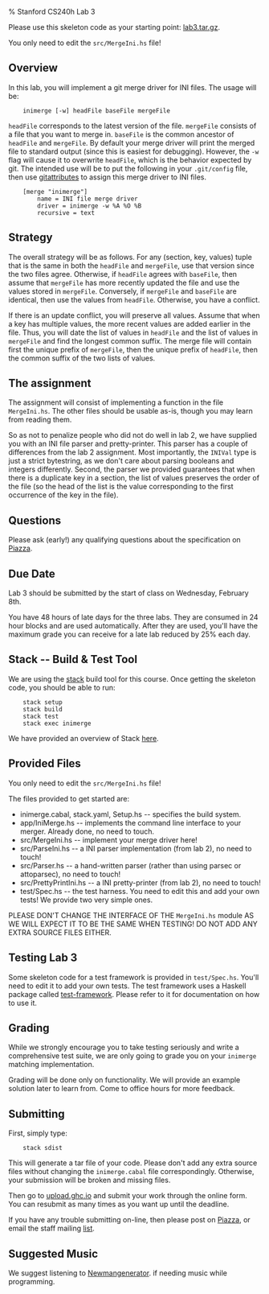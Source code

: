 % Stanford CS240h Lab 3

Please use this skeleton code as your starting point:
[lab3.tar.gz](http://www.scs.stanford.edu/16wi-cs240h/labs/lab3.tar.gz).

You only need to edit the `src/MergeIni.hs` file!

## Overview

In this lab, you will implement a git merge driver for INI files.  The
usage will be:

        inimerge [-w] headFile baseFile mergeFile

`headFile` corresponds to the latest version of the file.  `mergeFile`
consists of a file that you want to merge in.  `baseFile` is the
common ancestor of `headFile` and `mergeFile`.  By default your merge
driver will print the merged file to standard output (since this is
easiest for debugging).  However, the `-w` flag will cause it to
overwrite `headFile`, which is the behavior expected by git.  The
intended use will be to put the following in your `.git/config` file,
then use [gitattributes](http://git-scm.com/docs/gitattributes) to
assign this merge driver to INI files.

        [merge "inimerge"]
            name = INI file merge driver
            driver = inimerge -w %A %O %B
            recursive = text

## Strategy

The overall strategy will be as follows.  For any (section, key,
values) tuple that is the same in both the `headFile` and `mergeFile`,
use that version since the two files agree.  Otherwise, if `headFile`
agrees with `baseFile`, then assume that `mergeFile` has more recently
updated the file and use the values stored in `mergeFile`.
Conversely, if `mergeFile` and `baseFile` are identical, then use the
values from `headFile`.  Otherwise, you have a conflict.

If there is an update conflict, you will preserve all values.  Assume
that when a key has multiple values, the more recent values are added
earlier in the file.  Thus, you will date the list of values in
`headFile` and the list of values in `mergeFile` and find the longest
common suffix.  The merge file will contain first the unique prefix of
`mergeFile`, then the unique prefix of `headFile`, then the common
suffix of the two lists of values.

## The assignment

The assignment will consist of implementing a function in the file
`MergeIni.hs`.  The other files should be usable as-is, though you may
learn from reading them.

So as not to penalize people who did not do well in lab 2, we have
supplied you with an INI file parser and pretty-printer.  This parser
has a couple of differences from the lab 2 assignment.  Most
importantly, the `INIVal` type is just a strict bytestring, as we
don't care about parsing booleans and integers differently.  Second,
the parser we provided guarantees that when there is a duplicate key
in a section, the list of values preserves the order of the file (so
the head of the list is the value corresponding to the first
occurrence of the key in the file).

## Questions

Please ask (early!) any qualifying questions about the specification on
[Piazza](https://piazza.com/stanford/winter2016/cs240h).

## Due Date

Lab 3 should be submitted by the start of class on Wednesday, February 8th.

You have 48 hours of late days for the three labs. They are consumed in 24 hour
blocks and are used automatically. After they are used, you'll have the maximum
grade you can receive for a late lab reduced by 25% each day.

## Stack -- Build & Test Tool

We are using the [stack](https://www.stackage.org/) build tool for this course.
Once getting the skeleton code, you should be able to run:

        stack setup
        stack build
        stack test
        stack exec inimerge

We have provided an overview of Stack
[here](http://www.scs.stanford.edu/16wi-cs240h/labs/stack.html).

## Provided Files

You only need to edit the `src/MergeIni.hs` file!

The files provided to get started are:

* inimerge.cabal, stack.yaml, Setup.hs -- specifies the build system.
* app/IniMerge.hs -- implements the command line interface to your merger.
  Already done, no need to touch.
* src/MergeIni.hs -- implement your merge driver here!
* src/ParseIni.hs -- a INI parser implementation (from lab 2), no need to
  touch!
* src/Parser.hs -- a hand-written parser (rather than using parsec or
  attoparsec), no need to touch!
* src/PrettyPrintIni.hs -- a INI pretty-printer (from lab 2), no need to touch!
* test/Spec.hs -- the test harness. You need to edit this and add your own
  tests! We provide two very simple ones.

PLEASE DON'T CHANGE THE INTERFACE OF THE `MergeIni.hs` module AS WE WILL EXPECT
IT TO BE THE SAME WHEN TESTING! DO NOT ADD ANY EXTRA SOURCE FILES EITHER.

## Testing Lab 3

Some skeleton code for a test framework is provided in `test/Spec.hs`. You'll
need to edit it to add your own tests. The test framework uses a Haskell
package called
[test-framework](https://hackage.haskell.org/package/test-framework). Please
refer to it for documentation on how to use it.

## Grading

While we strongly encourage you to take testing seriously and write a
comprehensive test suite, we are only going to grade you on your `inimerge`
matching implementation.

Grading will be done only on functionality. We will provide an example solution
later to learn from. Come to office hours for more feedback.

## Submitting

First, simply type:

        stack sdist

This will generate a tar file of your code. Please don't add any extra source
files without changing the `inimerge.cabal` file correspondingly. Otherwise,
your submission will be broken and missing files.

Then go to [upload.ghc.io](https://upload.ghc.io/) and submit your work through
the online form. You can resubmit as many times as you want up until the
deadline.

If you have any trouble submitting on-line, then please post on
[Piazza](https://piazza.com/stanford/winter2016/cs240h), or email the staff
mailing [list](mailto:cs240h-staff@scs.stanford.edu).

## Suggested Music

We suggest listening to
[Newmangenerator](https://www.youtube.com/watch?v=3FrqDm12pVI).
if needing music while programming.

